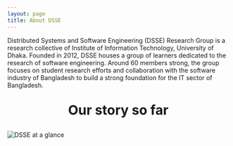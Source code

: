 ```yaml
---
layout: page
title: About DSSE
---
```


Distributed Systems and Software Engineering (DSSE) Research Group is a research collective of Institute of Information Technology, University of Dhaka. Founded in 2012, DSSE houses a group of learners dedicated to the research of software engineering. Around 60 members strong, the group focuses on student research efforts and collaboration with the software industry of Bangladesh to build a strong foundation for the IT sector of Bangladesh.

<p style="text-align: center; font-size: 30px; " ><b>Our story so far</b></p>

![DSSE at a glance](../assets/img/dsse-poster.jpg)
<!--<img src="assets/img/dsse-poster.jpg" alt="">-->


<!--### History-->

